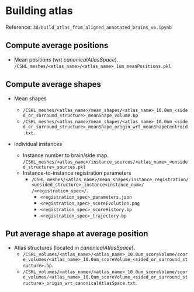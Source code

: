 # Building atlas

Reference: `3d/build_atlas_from_aligned_annotated_brains_v6.ipynb`

## Compute average positions

- Mean positions (wrt _canonicalAtlasSpace_). `/CSHL_meshes/<atlas_name>/<atlas_name>_1um_meanPositions.pkl`

## Compute average shapes

- Mean shapes
    - `/CSHL_meshes/<atlas_name>/mean_shapes/<atlas_name>_10.0um_<sided_or_surround_structure>_meanShape_volume.bp`
    - `/CSHL_meshes/<atlas_name>/mean_shapes/<atlas_name>_10.0um_<sided_or_surround_structure>_meanShape_origin_wrt_meanShapeCentroid.txt`.
    
- Individual instances
  - Instance number to brain/side map. `/CSHL_meshes/<atlas_name>/instance_sources/<atlas_name>_<unsided_structure>_sources.pkl`
  - Instance-to-instance registration parameters
    - `/CSHL_meshes/<atlas_name>/mean_shapes/instance_registration/<unsided_structure>_instance<instance_num>/
/<registration_spec>/`.
      - `<registration_spec>_parameters.json`
      - `<registration_spec>_scoreEvolution.png`
      - `<registration_spec>_scoreHistory.bp`
      - `<registration_spec>_trajectory.bp`
    
##  Put average shape at average position

- Atlas structures (located in _canonicalAtlasSpace_). 
    - `/CSHL_volumes/<atlas_name>/<atlas_name>_10.0um_scoreVolume/score_volumes/<atlas_name>_10.0um_scoreVolume_<sided_or_surround_structure>.bp`.
    - `/CSHL_volumes/<atlas_name>/<atlas_name>_10.0um_scoreVolume/score_volumes/<atlas_name>_10.0um_scoreVolume_<sided_or_surround_structure>_origin_wrt_canonicalAtlasSpace.txt`.


